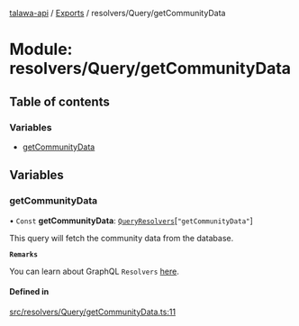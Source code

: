 [talawa-api](../README.md) / [Exports](../modules.md) / resolvers/Query/getCommunityData

# Module: resolvers/Query/getCommunityData

## Table of contents

### Variables

- [getCommunityData](resolvers_Query_getCommunityData.md#getcommunitydata)

## Variables

### getCommunityData

• `Const` **getCommunityData**: [`QueryResolvers`](types_generatedGraphQLTypes.md#queryresolvers)[``"getCommunityData"``]

This query will fetch the community data from the database.

**`Remarks`**

You can learn about GraphQL `Resolvers`
[here](https://www.apollographql.com/docs/apollo-server/data/resolvers/).

#### Defined in

[src/resolvers/Query/getCommunityData.ts:11](https://github.com/PalisadoesFoundation/talawa-api/blob/4c7d3ea/src/resolvers/Query/getCommunityData.ts#L11)

